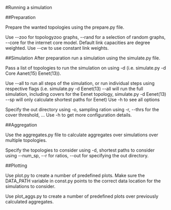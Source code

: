#Running a simulation

##Preparation

Prepare the wanted topologies using the prepare.py file.

Use --zoo for topologyzoo graphs, --rand for a selection of random graphs, --core for the internet core model. Default link capacities are degree weighted. Use --cw to use constant link weights.

##Simulation
After preparation run a simulation using the simulate.py file.

Pass a list of topologies to run the simulation on using -d (i.e. simulate.py -d Core Aanet(15) Eenet(13)).

Use --all to run all steps of the simulation, or run individual steps using respective flags (i.e. simulate.py -d Eenet(13) --all will run the full simulation, including covers for the Eenet topology, simulate.py -d Eenet(13) --sp will only calculate shortest paths for Eenet)
Use -h to see all options

Specify the out directory using -o, sampling ration using -r, --thrs for the cover threshold, ...
Use -h to get more configuration details.

##Aggregation

Use the aggregates.py file to calculate aggregates over simulations over multiple topologies.

Specify the topologies to consider using -d, shortest paths to consider using --num_sp, --r for ratios, --out for specifying the out directory.

##Plotting

Use plot.py to create a number of predefined plots. Make sure the DATA_PATH variable in const.py points to the correct data location for the simulations to consider.

Use plot_aggs.py to create a number of predefined plots over previously calculated aggregates.